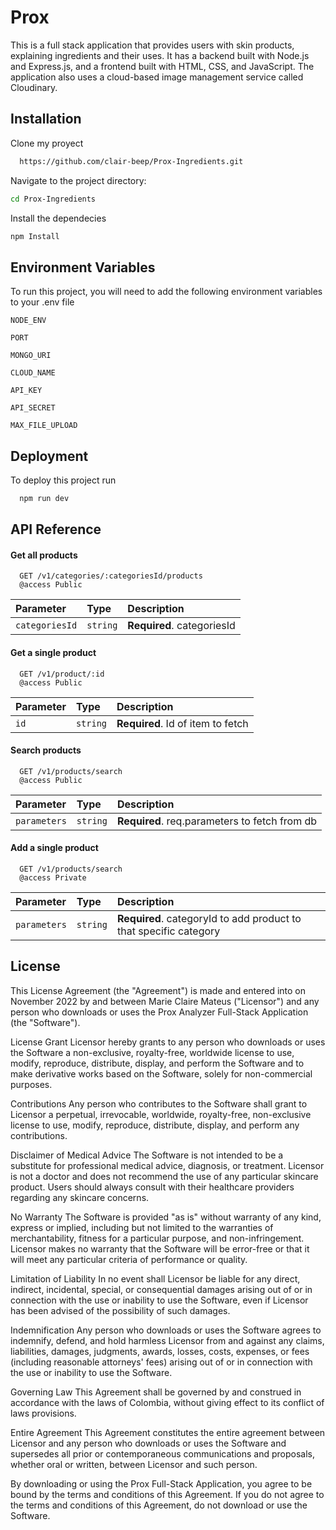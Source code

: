 
# Prox

This is a full stack application that provides users with skin products, explaining ingredients and their uses. It has a backend built with Node.js and Express.js, and a frontend built with HTML, CSS, and JavaScript. The application also uses a cloud-based image management service called Cloudinary.



## Installation

Clone my proyect
```bash
  https://github.com/clair-beep/Prox-Ingredients.git
```

Navigate to the project directory:

```bash
cd Prox-Ingredients

```


Install the dependecies
```bash
npm Install
```
        
## Environment Variables

To run this project, you will need to add the following environment variables to your .env file

`NODE_ENV`

`PORT`

`MONGO_URI`

`CLOUD_NAME`

`API_KEY`

`API_SECRET`

`MAX_FILE_UPLOAD`

## Deployment

To deploy this project run

```bash
  npm run dev
```


## API Reference

#### Get all products

```http
  GET /v1/categories/:categoriesId/products
  @access Public

```

| Parameter | Type     | Description                |
| :-------- | :------- | :------------------------- |
| `categoriesId` | `string` | **Required**. categoriesId |

#### Get a single product


```http
  GET /v1/product/:id
  @access Public

```

| Parameter | Type     | Description                       |
| :-------- | :------- | :-------------------------------- |
| `id`      | `string` | **Required**. Id of item to fetch |

#### Search products

```http
  GET /v1/products/search
  @access Public

```

| Parameter | Type     | Description                       |
| :-------- | :------- | :-------------------------------- |
| `parameters`      | `string` | **Required**. req.parameters to fetch from db |

#### Add a single product

```http
  GET /v1/products/search
  @access Private

```

| Parameter | Type     | Description                       |
| :-------- | :------- | :-------------------------------- |
| `parameters`      | `string` | **Required**. categoryId to add product to that specific category |







## License
This License Agreement (the "Agreement") is made and entered into on November 2022 by and between Marie Claire Mateus ("Licensor") and any person who downloads or uses the Prox Analyzer Full-Stack Application (the "Software").

License Grant
Licensor hereby grants to any person who downloads or uses the Software a non-exclusive, royalty-free, worldwide license to use, modify, reproduce, distribute, display, and perform the Software and to make derivative works based on the Software, solely for non-commercial purposes.

Contributions
Any person who contributes to the Software shall grant to Licensor a perpetual, irrevocable, worldwide, royalty-free, non-exclusive license to use, modify, reproduce, distribute, display, and perform any contributions.

Disclaimer of Medical Advice
The Software is not intended to be a substitute for professional medical advice, diagnosis, or treatment. Licensor is not a doctor and does not recommend the use of any particular skincare product. Users should always consult with their healthcare providers regarding any skincare concerns.

No Warranty
The Software is provided "as is" without warranty of any kind, express or implied, including but not limited to the warranties of merchantability, fitness for a particular purpose, and non-infringement. Licensor makes no warranty that the Software will be error-free or that it will meet any particular criteria of performance or quality.

Limitation of Liability
In no event shall Licensor be liable for any direct, indirect, incidental, special, or consequential damages arising out of or in connection with the use or inability to use the Software, even if Licensor has been advised of the possibility of such damages.

Indemnification
Any person who downloads or uses the Software agrees to indemnify, defend, and hold harmless Licensor from and against any claims, liabilities, damages, judgments, awards, losses, costs, expenses, or fees (including reasonable attorneys' fees) arising out of or in connection with the use or inability to use the Software.

Governing Law
This Agreement shall be governed by and construed in accordance with the laws of Colombia, without giving effect to its conflict of laws provisions.

Entire Agreement
This Agreement constitutes the entire agreement between Licensor and any person who downloads or uses the Software and supersedes all prior or contemporaneous communications and proposals, whether oral or written, between Licensor and such person.

By downloading or using the Prox Full-Stack Application, you agree to be bound by the terms and conditions of this Agreement. If you do not agree to the terms and conditions of this Agreement, do not download or use the Software.


